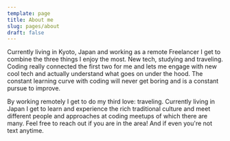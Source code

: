 ```yaml
---
template: page
title: About me
slug: pages/about
draft: false
---
```


Currently living in Kyoto, Japan and working as a remote Freelancer I get to combine the three things I enjoy the most. New tech, studying and traveling. Coding really connected the first two for me and lets me engage with new cool tech and actually understand what goes on under the hood. The constant learning curve with coding will never get boring and is a constant pursue to improve.

By working remotely I get to do my third love: traveling. Currently living in Japan I get to learn and experience the rich traditional culture and meet different people and approaches at coding meetups of which there are many. Feel free to reach out if you are in the area! And if even you're not text anytime.

